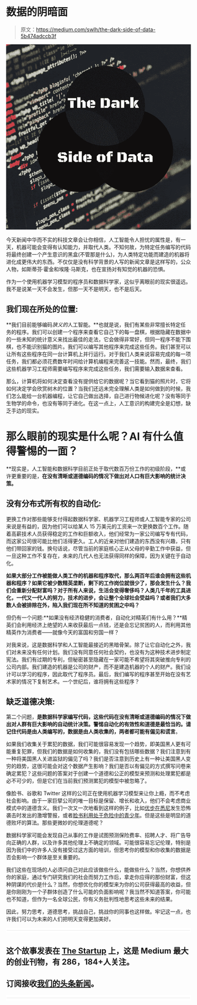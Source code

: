 # 数据的阴暗面

> 原文：<https://medium.com/swlh/the-dark-side-of-data-5b474adccb3f>

![](img/dbeb52e227250f3236d6abd9ae4323ad.png)

今天新闻中华而不实的科技文章会让你相信，人工智能令人担忧的属性是，有一天，机器可能会变得有认知能力，并取代人类。不知何故，为特定任务编写的代码将最终创建一个产生意识的黑盒(不管那是什么)，为人类特定功能而建造的机器将进化成更伟大的东西。不仅仅是没有科学背景的人写的新闻文章是这样写的，公众人物，如斯蒂芬·霍金和埃隆·马斯克，也在宣扬对有知觉的机器的恐惧。

作为一个使用机器学习模型的程序员和数据科学家，这似乎离眼前的现实很遥远。我不是说某一天不会发生，但那一天不是明天，也不是后天。

## 我们现在所处的位置:

**我们目前能够编码*狭义的*人工智能。**也就是说，我们有某些非常擅长特定任务的程序。我们可以创建一个程序来查看它自己下的每一盘棋，根据隐藏在数据中的一些未知的统计意义来找出最佳的走法，它会做得非常好，但同一程序不能下围棋，也不能识别猫的图片。我们可以编写其他程序来完成这些任务。我们甚至可以让所有这些程序在同一台计算机上并行运行。对于我们人类来说容易完成的每一项任务，我们都必须花费数年时间给计算机编程来完善这一技能。然而，最终，我们这些机器学习工程师需要编写程序来完成这些任务，我们需要输入数据来查看。

那么，计算机将如何决定查看没有提供给它的数据呢？当它看到猫的照片时，它将如何决定学会欣赏树木的位置？当我们还远未完全理解人类是如何做到的时候，我们怎么能给一台机器编程，让它自己做出选择，自己进行物候进化呢？没有等同于生物学的命令，也没有等同于进化。在这一点上，人工意识的构建完全是幻想，缺乏手边的现实。

# 那么眼前的现实是什么呢？AI 有什么值得警惕的一面？

**现实是，人工智能和数据科学目前正处于取代数百万份工作的初级阶段，**或许更重要的是，**在没有清晰或道德编码的情况下做出对人口有巨大影响的统计决策。**

## 没有分布式所有权的自动化:

更换工作对那些能够支付得起数据科学家、机器学习工程师或人工智能专家的公司来说是有益的，因为他们可以给某人 15 万美元的工资来一次更换数百个工作。随着高薪技术人员获得稳定的工作和巨额收入，他们经常为一家公司编写专有代码，而这家公司很可能比他们活得更久。工人的近亲对他们建造的东西没有兴趣，只有他们带回家的钱。换句话说，尽管当前的家庭核心正从父母的辛勤工作中获益，但一旦这种工作不复存在，未来的几代人也无法获得同样的保障，因为关键在于自动化。

**如果大部分工作被能做人类工作的机器和程序取代，那么两百年后谁会拥有这些机器和程序？如果它被少数精英垄断，剩下的工作岗位就很少了，那会发生什么？我们会重新分配财富吗？对于所有人来说，生活会变得奢侈吗？人类几千年的工具进化，一代又一代人的努力，技术的进步，会让整个全球社会受益吗？或者我们大多数人会被排除在外，陷入我们现在所不知道的贫困之中吗？**

但仍有一个问题:**如果没有经济稳健的消费者，自动化对精英们有什么用？**精英们会利用经济上绝望的人来收获最后一点钱，还是会忘记贫困的人，而利用其他精英作为消费者——就像今天的富国和穷国一样？

对我来说，这是数据科学和人工智能最接近的黑暗骨架。除了让它自动化之外，我们对未来没有任何计划。我们没有同意任何社会契约，也没有为这种技术进步制定宪法。我们有过期的专利，但秘密甚至隐藏在一家可能不希望将其突破推向专利的公司内部。我们建造的机器是公司的财产，而不是建造机器的个人的财产。我们设计可以学习的程序，因此取代了程序员。最后，我们编写的程序甚至开始在没有艺术家的情况下复制艺术。一个世纪后，谁将拥有这些程序？

## 缺乏道德决策:

第二个问题，**是数据科学家编写代码，这些代码在没有清晰或道德编码的情况下做出对人群有巨大影响的自动统计决策。**警惕自动化的有效性和道德是最恰当的。请记住**代码是由人类编写的，数据是由人类收集的，两者都可能有偏见和谎言**。

如果我们收集关于累犯的数据，我们可能很容易发现一个趋势，即美国黑人更有可能重复犯罪，但我们的数据是如何收集的，我们没有包括哪些数据？我们注意到有一种将美国黑人关进监狱的偏见了吗？我们是否注意到历史上有一种让美国黑人变穷的趋势，这很可能会对这个数据产生影响？我们是否以有偏见的方式撰写问卷来确定累犯？这些问题的答案对于创建一个道德和公正的模型来预测和处理累犯都是必不可少的，但是它们在当前我们预测累犯的模型中被忽略了。

像脸书、谷歌和 Twitter 这样的公司正在使用机器学习模型来让你上瘾，而不考虑社会影响。由于一家巨擘公司的唯一目标是保留、增长和收入，他们不会考虑商业模式中的道德含义。我们一次又一次地看到这样的例子，比如[优步在悉尼](https://www.huffingtonpost.com/2014/12/15/uber-sydney-surge-pricing_n_6325026.html)发生恐怖袭击时发出的激增警报，或者[脸书利用处于危险中的青少年](https://www.theguardian.com/technology/2017/may/01/facebook-advertising-data-insecure-teens)。但是这些是明显的道德败坏的算法。那些更微妙的伦理道德呢？

数据科学家可能会发现自己从事的工作是试图预测保险费率、招聘人才、将广告导向正确的人群，以及许多其他伦理上不确定的领域。可能很容易忘记伦理，特别是因为我们中的许多人没有接受过这方面的培训，但思考你的模型和你收集的数据是否会影响一个群体是至关重要的。

我们这些在现场的人必须问自己对此应该做些什么，能做些什么？当然，你想供养你的家庭，通过专门研究我们的社会而努力工作后，拿走你应得的那份财富，但这种阴谋的代价是什么？当然，你想优化你的模型来为你的公司获得最高的收益，但是你刚刚为一个子群体创造了什么可能的负面影响呢？我当然不知道答案，你可能也不知道，但作为一名全球公民，你有义务批判性地思考这些未来的结果。

因此，努力思考，道德思考，挑战自己，挑战你的同事也这样做。牢记这一点，也许我们可以为未来的人们把明天变得更加美好。

![](img/731acf26f5d44fdc58d99a6388fe935d.png)

## 这个故事发表在 [The Startup](https://medium.com/swlh) 上，这是 Medium 最大的创业刊物，有 286，184+人关注。

## 订阅接收[我们的头条新闻](http://growthsupply.com/the-startup-newsletter/)。

![](img/731acf26f5d44fdc58d99a6388fe935d.png)